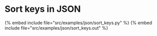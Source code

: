 # Sort keys in JSON


{% embed include file="src/examples/json/sort_keys.py" %}
{% embed include file="src/examples/json/sort_keys.out" %}



